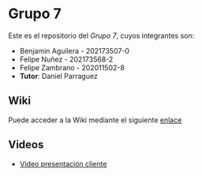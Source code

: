 # Grupo 7

Este es el repositorio del *Grupo 7*, cuyos integrantes son:

* Benjamin Aguilera  - 202173507-0
* Felipe Nuñez - 202173568-2
* Felipe Zambrano - 202011502-8
* **Tutor**: Daniel Parraguez

## Wiki

Puede acceder a la Wiki mediante el siguiente [enlace](https://github.com/benjas909/IS-Grupo-16/wiki)

## Videos

* [Video presentación cliente](https://drive.google.com/file/d/1FTGfby__ccqlbJhUhGc4fgrdxW_RgDtJ/view?usp=sharing) 

